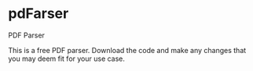 # pdFarser
PDF Parser

This is a free PDF parser. Download the code and make any changes that you may deem fit for your use case. 
